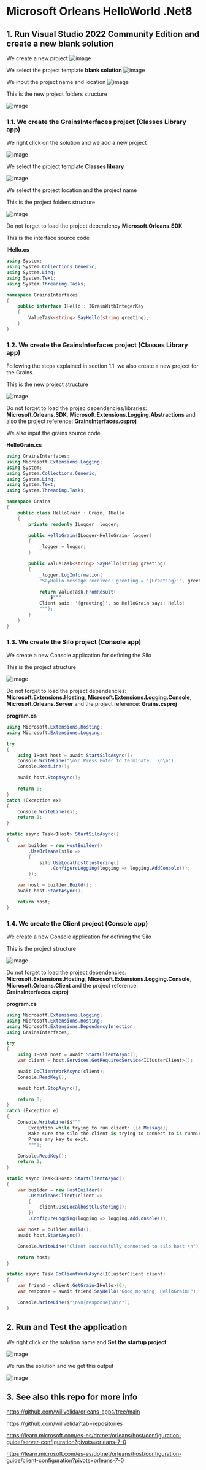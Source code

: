# Microsoft Orleans HelloWorld .Net8

## 1. Run Visual Studio 2022 Community Edition and create a new blank solution 

We create a new project
![image](https://github.com/luiscoco/Microsoft_Orleans_HelloWorld_dotNet8/assets/32194879/ee71b567-06d1-49db-8fea-8ee61c026c87)

We select the project template **blank solution**
![image](https://github.com/luiscoco/Microsoft_Orleans_HelloWorld_dotNet8/assets/32194879/b73f17b2-e2f0-4df0-9a1f-b59f3fa525fb)

We input the project name and location 
![image](https://github.com/luiscoco/Microsoft_Orleans_HelloWorld_dotNet8/assets/32194879/db8426a7-2bca-4086-9e01-496c84b80514)

This is the new project folders structure

![image](https://github.com/luiscoco/Microsoft_Orleans_HelloWorld_dotNet8/assets/32194879/8c5c21f4-0ddf-4508-a484-b133292e6a9d)

### 1.1. We create the GrainsInterfaces project (Classes Library app)

We right click on the solution and we add a new project 

![image](https://github.com/luiscoco/Microsoft_Orleans_HelloWorld_dotNet8/assets/32194879/13dc6688-86c4-4af0-96e0-e06995b0b1cb)

We select the project template **Classes library**

![image](https://github.com/luiscoco/Microsoft_Orleans_HelloWorld_dotNet8/assets/32194879/ceea3ead-9547-468a-919b-5ff5cfe1a0c6)

We select the project location and the project name

This is the project folders structure

![image](https://github.com/luiscoco/Microsoft_Orleans_HelloWorld_dotNet8/assets/32194879/6846b957-17e2-4f68-bbe3-86a92a3d60b4)

Do not forget to load the project dependency **Microsoft.Orleans.SDK**

This is the interface source code

**IHello.cs**

```csharp
using System;
using System.Collections.Generic;
using System.Linq;
using System.Text;
using System.Threading.Tasks;

namespace GrainsInterfaces
{
    public interface IHello : IGrainWithIntegerKey
    {
        ValueTask<string> SayHello(string greeting);
    }
}

```

### 1.2. We create the GrainsInterfaces project (Classes Library app)

Following the steps explained in section 1.1. we also create a new project for the Grains.

This is the new project structure

![image](https://github.com/luiscoco/Microsoft_Orleans_HelloWorld_dotNet8/assets/32194879/d6788c7a-6437-4e10-9f61-caea58be0cec)

Do not forget to load the projec dependencies/libraries: **Microsoft.Orleans.SDK**, **Microsoft.Extensions.Logging.Abstractions** and also the project reference: **GrainsInterfaces.csproj**

We also input the grains source code

**HelloGrain.cs**

```csharp
using GrainsInterfaces;
using Microsoft.Extensions.Logging;
using System;
using System.Collections.Generic;
using System.Linq;
using System.Text;
using System.Threading.Tasks;

namespace Grains
{
    public class HelloGrain : Grain, IHello
    {
        private readonly ILogger _logger;

        public HelloGrain(ILogger<HelloGrain> logger)
        {
            _logger = logger;
        }

        public ValueTask<string> SayHello(string greeting)
        {
            _logger.LogInformation(
            "SayHello message received: greeting = '{Greeting}'", greeting);

            return ValueTask.FromResult(
                $"""
            Client said: '{greeting}', so HelloGrain says: Hello!
            """);
        }
    }
}
```

### 1.3. We create the Silo project (Console app)

We create a new Console application for defining the Silo

This is the project structure

![image](https://github.com/luiscoco/Microsoft_Orleans_HelloWorld_dotNet8/assets/32194879/a4fef97a-617d-41cc-b815-da6ec6f8ffca)

Do not forget to load the project dependencies: **Microsoft.Extensions.Hosting**, **Microsoft.Extensions.Logging.Console**, **Microsoft.Orleans.Server** and the project reference: **Grains.csproj**

**program.cs**

```csharp
using Microsoft.Extensions.Hosting;
using Microsoft.Extensions.Logging;

try
{
    using IHost host = await StartSiloAsync();
    Console.WriteLine("\n\n Press Enter to terminate...\n\n");
    Console.ReadLine();

    await host.StopAsync();

    return 0;
}
catch (Exception ex)
{
    Console.WriteLine(ex);
    return 1;
}

static async Task<IHost> StartSiloAsync()
{
    var builder = new HostBuilder()
        .UseOrleans(silo =>
        {
            silo.UseLocalhostClustering()
                .ConfigureLogging(logging => logging.AddConsole());
        });

    var host = builder.Build();
    await host.StartAsync();

    return host;
}
```

### 1.4. We create the Client project (Console app)

We create a new Console application for defining the Silo

This is the project structure

![image](https://github.com/luiscoco/Microsoft_Orleans_HelloWorld_dotNet8/assets/32194879/4f7e6648-9669-4c95-9122-74597fcaa215)

Do not forget to load the project dependencies: **Microsoft.Extensions.Hosting**, **Microsoft.Extensions.Logging.Console**, **Microsoft.Orleans.Client** and the project reference: **GrainsInterfaces.csproj**

**program.cs**

```csharp
using Microsoft.Extensions.Logging;
using Microsoft.Extensions.Hosting;
using Microsoft.Extensions.DependencyInjection;
using GrainsInterfaces;

try
{
    using IHost host = await StartClientAsync();
    var client = host.Services.GetRequiredService<IClusterClient>();

    await DoClientWorkAsync(client);
    Console.ReadKey();

    await host.StopAsync();

    return 0;
}
catch (Exception e)
{
    Console.WriteLine($$"""
        Exception while trying to run client: {{e.Message}}
        Make sure the silo the client is trying to connect to is running.
        Press any key to exit.
        """);

    Console.ReadKey();
    return 1;
}

static async Task<IHost> StartClientAsync()
{
    var builder = new HostBuilder()
        .UseOrleansClient(client =>
        {
            client.UseLocalhostClustering();
        })
        .ConfigureLogging(logging => logging.AddConsole());

    var host = builder.Build();
    await host.StartAsync();

    Console.WriteLine("Client successfully connected to silo host \n");

    return host;
}

static async Task DoClientWorkAsync(IClusterClient client)
{
    var friend = client.GetGrain<IHello>(0);
    var response = await friend.SayHello("Good morning, HelloGrain!");

    Console.WriteLine($"\n\n{response}\n\n");
}
```

## 2. Run and Test the application

We right click on the solution name and **Set the startup project**

![image](https://github.com/luiscoco/Microsoft_Orleans_HelloWorld_dotNet8/assets/32194879/542eb276-a823-439a-937e-5e7c6fb54426)

We run the solution and we get this output

![image](https://github.com/luiscoco/Microsoft_Orleans_HelloWorld_dotNet8/assets/32194879/ac4426de-5b42-42e1-887c-a7bae499492c)

## 3. See also this repo for more info

https://github.com/willvelida/orleans-apps/tree/main

https://github.com/willvelida?tab=repositories

https://learn.microsoft.com/es-es/dotnet/orleans/host/configuration-guide/server-configuration?pivots=orleans-7-0

https://learn.microsoft.com/es-es/dotnet/orleans/host/configuration-guide/client-configuration?pivots=orleans-7-0

